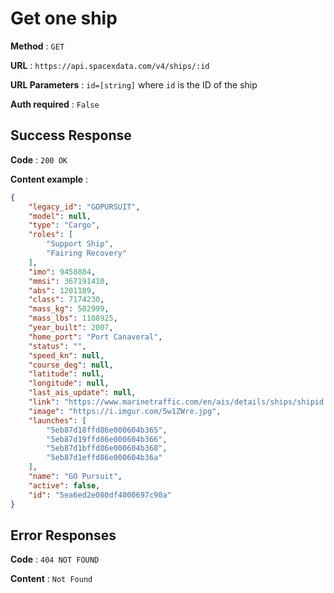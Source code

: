# Get one ship

**Method** : `GET`

**URL** : `https://api.spacexdata.com/v4/ships/:id`

**URL Parameters** : `id=[string]` where `id` is the ID of the ship

**Auth required** : `False`

## Success Response

**Code** : `200 OK`

**Content example** :

```json
{
    "legacy_id": "GOPURSUIT",
    "model": null,
    "type": "Cargo",
    "roles": [
        "Support Ship",
        "Fairing Recovery"
    ],
    "imo": 9458884,
    "mmsi": 367191410,
    "abs": 1201189,
    "class": 7174230,
    "mass_kg": 502999,
    "mass_lbs": 1108925,
    "year_built": 2007,
    "home_port": "Port Canaveral",
    "status": "",
    "speed_kn": null,
    "course_deg": null,
    "latitude": null,
    "longitude": null,
    "last_ais_update": null,
    "link": "https://www.marinetraffic.com/en/ais/details/ships/shipid:439594/mmsi:367191410/imo:9458884/vessel:GO_PURSUIT",
    "image": "https://i.imgur.com/5w1ZWre.jpg",
    "launches": [
        "5eb87d18ffd86e000604b365",
        "5eb87d19ffd86e000604b366",
        "5eb87d1bffd86e000604b368",
        "5eb87d1effd86e000604b36a"
    ],
    "name": "GO Pursuit",
    "active": false,
    "id": "5ea6ed2e080df4000697c90a"
}
```

## Error Responses

**Code** : `404 NOT FOUND`

**Content** : `Not Found`
